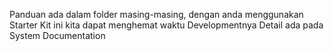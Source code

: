 Panduan ada dalam folder masing-masing, dengan anda menggunakan Starter Kit ini kita dapat menghemat waktu Developmentnya
Detail ada pada System Documentation
